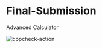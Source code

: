 # Final-Submission
Advanced Calculator

![cppcheck-action](https://github.com/99002447/Final-Submission/workflows/cppcheck-action/badge.svg)
